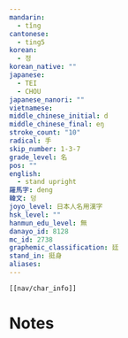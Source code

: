 ```yaml
---
mandarin:
  - tǐng
cantonese:
  - ting5
korean:
  - 정
korean_native: ""
japanese:
  - TEI
  - CHOU
japanese_nanori: ""
vietnamese:
middle_chinese_initial: d
middle_chinese_final: eŋ
stroke_count: "10"
radical: 手
skip_number: 1-3-7
grade_level: 名
pos: ""
english:
  - stand upright
羅馬字: deng
韓文: 덩
joyo_level: 日本人名用漢字
hsk_level: ""
hanmun_edu_level: 無
danayo_id: 8128
mc_id: 2738
graphemic_classification: 廷
stand_in: 挺身
aliases:
---
```

```meta-bind-embed
[[nav/char_info]]
```

# Notes
